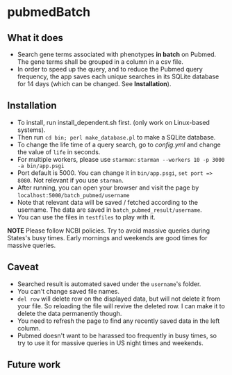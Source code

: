 # pubmedBatch

## What it does
* Search gene terms associated with phenotypes **in batch** on Pubmed. The gene terms shall be grouped in a column in a csv file. 
* In order to speed up the query, and to reduce the Pubmed query frequency, the app saves each unique searches in its SQLite database for 14 days (which can be changed. See **Installation**).

## Installation
* To install, run install_dependent.sh first. (only work on Linux-based systems).
* Then run `cd bin; perl make_database.pl` to make a SQLite database.
* To change the life time of a query search, go to *config.yml* and change the value of `life` in seconds.
* For multiple workers, please use `starman`: `starman --workers 10 -p 3000 -a bin/app.psgi`
* Port default is 5000. You can change it in `bin/app.psgi`, `set port => 8080`. Not relevant if you use `starman`.
* After running, you can open your browser and visit the page by `localhost:5000/batch_pubmed/username`
* Note that relevant data will be saved / fetched according to the username. The data are saved in `batch_pubmed_result/username`.
* You can use the files in `testfiles` to play with it.

**NOTE** Please follow NCBI policies. Try to avoid massive queries during States's busy times. Early mornings and weekends are good times for massive queries.

## Caveat

* Searched result is automated saved under the `username`'s folder.
* You can't change saved file names.
* `del row` will delete row on the displayed data, but will not delete it from your file. So reloading the file will revive the deleted row. I can make it to delete the data permanently though.
* You need to refresh the page to find any recently saved data in the left column.
* Pubmed doesn't want to be harassed too frequently in busy times, so try to use it for massive queries in US night times and weekends.

## Future work

